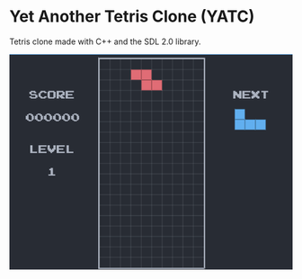 # Yet Another Tetris Clone (YATC)

Tetris clone made with C++ and the SDL 2.0 library.

![demo](./demo.gif)

